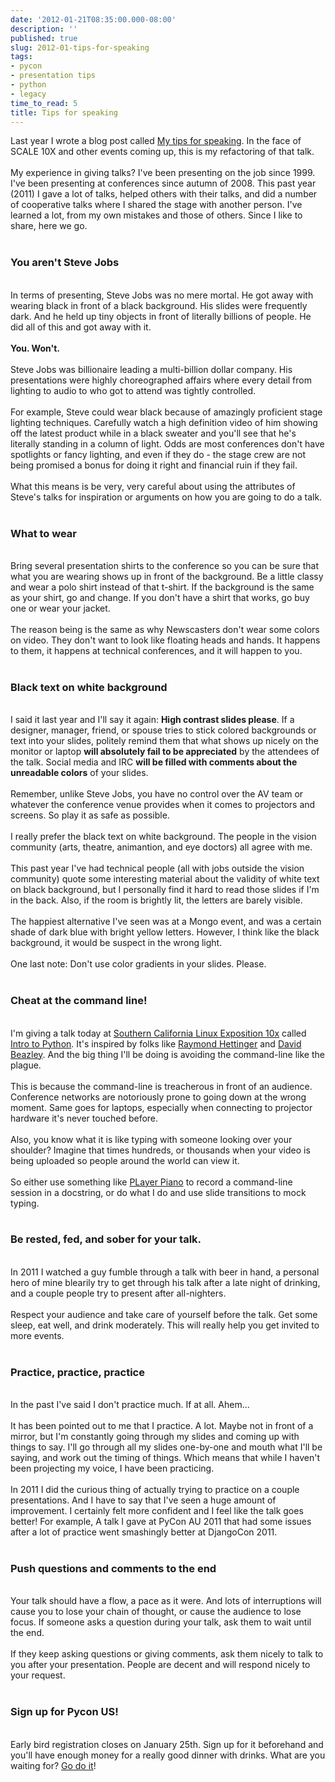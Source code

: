 ```yaml
---
date: '2012-01-21T08:35:00.000-08:00'
description: ''
published: true
slug: 2012-01-tips-for-speaking
tags:
- pycon
- presentation tips
- python
- legacy
time_to_read: 5
title: Tips for speaking
---
```


Last year I wrote a blog post called <a href="http://pydanny.blogspot.com/2011/02/my-tips-for-speaking.html">My tips for speaking</a>. In the face of SCALE 10X and other events coming up, this is my refactoring of that talk.<br /><br />My experience in giving talks?  I've been presenting on the job since 1999. I've been presenting at conferences since autumn of 2008. This past year (2011) I gave a lot of talks, helped others with their talks, and did a number of cooperative talks where I shared the stage with another person. I've learned a lot, from my own mistakes and those of others. Since I like to share, here we go. <br /><br /><h3>You aren't Steve Jobs</h3><br />In terms of presenting, Steve Jobs was no mere mortal. He got away with wearing black in front of a black background. His slides were frequently dark. And he held up tiny objects in front of literally billions of people. He did all of this and got away with it.<br /><br /><strong>You. Won't.</strong><br /><br />Steve Jobs was billionaire leading a multi-billion dollar company. His presentations were highly choreographed affairs where every detail from lighting to audio to who got to attend was tightly controlled. <br /><br />For example, Steve could wear black because of amazingly proficient stage lighting techniques. Carefully watch a high definition video of him showing off the latest product while in a black sweater and you'll see that he's literally standing in a column of light. Odds are most conferences don't have spotlights or fancy lighting, and even if they do - the stage crew are not being promised a bonus for doing it right and financial ruin if they fail. <br /><br />What this means is be very, very careful about using the attributes of Steve's talks for inspiration or arguments on how you are going to do a talk. <br /><br /><h3>What to wear</h3><br />Bring several presentation shirts to the conference so you can be sure that what you are wearing shows up in front of the background. Be a little classy and wear a polo shirt instead of that t-shirt. If the background is the same as your shirt, go and change. If you don't have a shirt that works, go buy one or wear your jacket.<br /><br />The reason being is the same as why Newscasters don't wear some colors on video. They don't want to look like floating heads and hands. It happens to them, it happens at technical conferences, and it will happen to you.<br /><br /><h3>Black text on white background</h3><br />I said it last year and I'll say it again: <strong>High contrast slides please</strong>. If a designer, manager, friend, or spouse tries to stick colored backgrounds or text into your slides, politely remind them that what shows up nicely on the monitor or laptop <strong>will absolutely fail to be appreciated</strong> by the attendees of the talk. Social media and IRC <strong>will be filled with comments about the unreadable colors</strong> of your slides.<br /><br />Remember, unlike Steve Jobs, you have no control over the AV team or whatever the conference venue provides when it comes to projectors and screens. So play it as safe as possible.<br /><br />I really prefer the black text on white background. The people in the vision community (arts, theatre, animantion, and eye doctors) all agree with me.<br /><br />This past year I've had technical people (all with jobs outside the vision community) quote some interesting material about the validity of white text on black background, but I personally find it hard to read those slides if I'm in the back. Also, if the room is brightly lit, the letters are barely visible.<br /><br />The happiest alternative I've seen was at a Mongo event, and was a certain shade of dark blue with bright yellow letters. However, I think like the black background, it would be suspect in the wrong light.<br /><br />One last note: Don't use color gradients in your slides. Please.<br /><br /><h3>Cheat at the command line!</h3><br />I'm giving a talk today at <a href="http://www.socallinuxexpo.org/scale10x">Southern California Linux Exposition 10x</a> called <a href="http://www.socallinuxexpo.org/scale10x/presentations/intro-python">Intro to Python</a>. It's inspired by folks like <a href="http://rhettinger.wordpress.com/">Raymond Hettinger</a> and <a href="http://www.dabeaz.com/">David Beazley</a>. And the big thing I'll be doing is avoiding the command-line like the plague.<br /><br />This is because the command-line is treacherous in front of an audience. Conference networks are notoriously prone to going down at the wrong moment. Same goes for laptops, especially when connecting to projector hardware it's never touched before.<br /><br />Also, you know what it is like typing with someone looking over your shoulder? Imagine that times hundreds, or thousands when your video is being uploaded so people around the world can view it.<br /><br />So either use something like <a href="http://pypi.python.org/pypi/PlayerPiano/0.1.1">PLayer Piano</a> to record a command-line session in a docstring, or do what I do and use slide transitions to mock typing.<br /><br /><h3>Be rested, fed, and sober for your talk.</h3><br />In 2011 I watched a guy fumble through a talk with beer in hand, a personal hero of mine blearily try to get through his talk after a late night of drinking, and a couple people try to present after all-nighters. <br /><br />Respect your audience and take care of yourself before the talk. Get some sleep, eat well, and drink moderately. This will really help you get invited to more events.<br /><br /><h3>Practice, practice, practice</h3><br />In the past I've said I don't practice much. If at all. Ahem...<br /><br />It has been pointed out to me that I practice. A lot. Maybe not in front of a mirror, but I'm constantly going through my slides and coming up with things to say. I'll go through all my slides one-by-one and mouth what I'll be saying, and work out the timing of things. Which means that while I haven't been projecting my voice, I have been practicing.<br /><br />In 2011 I did the curious thing of actually trying to practice on a couple presentations. And I have to say that I've seen a huge amount of improvement. I certainly felt more confident and I feel like the talk goes better! For example, A talk I gave at PyCon AU 2011 that had some issues after a lot of practice went smashingly better at DjangoCon 2011.<br /><br /><h3>Push questions and comments to the end</h3><br />Your talk should have a flow, a pace as it were. And lots of interruptions will cause you to lose your chain of thought, or cause the audience to lose focus. If someone asks a question during your talk, ask them to wait until the end.<br /><br />If they keep asking questions or giving comments, ask them nicely to talk to you after your presentation. People are decent and will respond nicely to your request.<br /><br /><h3>Sign up for Pycon US!</h3><br />Early bird registration closes on January 25th. Sign up for it beforehand and you'll have enough money for a really good dinner with drinks. What are you waiting for? <a href="https://us.pycon.org/2012/registration/">Go do it</a>!